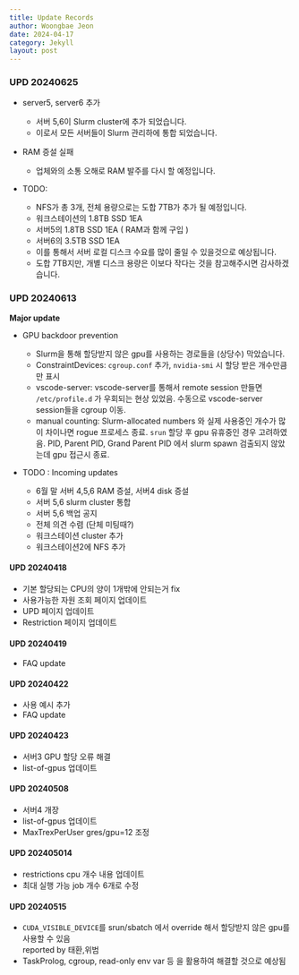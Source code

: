 ```yaml
---
title: Update Records
author: Woongbae Jeon
date: 2024-04-17
category: Jekyll
layout: post
---
```


### UPD 20240625

- server5, server6 추가
  - 서버 5,6이 Slurm cluster에 추가 되었습니다.
  - 이로서 모든 서버들이 Slurm 관리하에 통합 되었습니다.

- RAM 증설 실패
  - 업체와의 소통 오해로 RAM 발주를 다시 할 예정입니다.

- TODO:
  - NFS가 총 3개, 전체 용량으로는 도합 7TB가 추가 될 예정입니다.
  - 워크스테이션의 1.8TB SSD 1EA
  - 서버5의 1.8TB SSD 1EA ( RAM과 함께 구입 )
  - 서버6의 3.5TB SSD 1EA
  - 이를 통해서 서버 로컬 디스크 수요를 많이 줄일 수 있을것으로 예상됩니다.
  - 도합 7TB지만, 개별 디스크 용량은 이보다 작다는 것을 참고해주시면 감사하겠습니다.

### UPD 20240613

**Major update**

- GPU backdoor prevention
  - Slurm을 통해 할당받지 않은 gpu를 사용하는 경로들을 (상당수) 막았습니다.
  - ConstraintDevices: `cgroup.conf` 추가, `nvidia-smi` 시 할당 받은 개수만큼만 표시
  - vscode-server: vscode-server를 통해서 remote session 만들면 `/etc/profile.d` 가 우회되는 현상 있었음. 수동으로 vscode-server session들을 cgroup 이동.
  - manual counting: Slurm-allocated numbers 와 실제 사용중인 개수가 많이 차이나면 rogue 프로세스 종료. `srun` 할당 후 gpu 유휴중인 경우 고려하였음. PID, Parent PID, Grand Parent PID 에서 slurm spawn 검출되지 않았는데 gpu 접근시 종료.

- TODO : Incoming updates
  - 6월 말 서버 4,5,6 RAM 증설, 서버4 disk 증설
  - 서버 5,6 slurm cluster 통합
  - 서버 5,6 백업 공지
  - 전체 의견 수렴 (단체 미팅때?)
  - 워크스테이션 cluster 추가
  - 워크스테이션2에 NFS 추가

#### UPD 20240418

- 기본 할당되는 CPU의 양이 1개밖에 안되는거 fix
- 사용가능한 자원 조회 페이지 업데이트
- UPD 페이지 업데이트
- Restriction 페이지 업데이트

#### UPD 20240419

- FAQ update

#### UPD 20240422

- 사용 예시 추가
- FAQ update

#### UPD 20240423

- 서버3 GPU 할당 오류 해결
- list-of-gpus 업데이트

#### UPD 20240508

- 서버4 개장
- list-of-gpus 업데이트
- MaxTrexPerUser gres/gpu=12 조정

#### UPD 202405014

- restrictions cpu 개수 내용 업데이트
- 최대 실행 가능 job 개수 6개로 수정

#### UPD 20240515

- `CUDA_VISIBLE_DEVICE`를 srun/sbatch 에서 override 해서 할당받지 않은 gpu를 사용할 수 있음
  <br> reported by 태환,위범
- TaskProlog, cgroup, read-only env var 등 을 활용하여 해결할 것으로 예상됨
